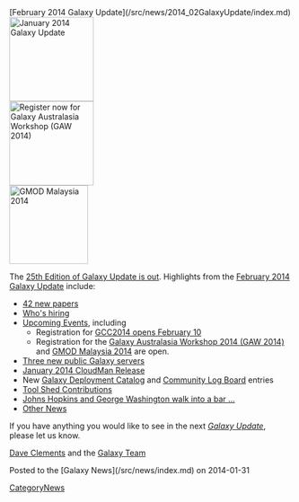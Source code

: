 <div class='newsItemHeader'>[February 2014 Galaxy Update](/src/news/2014_02GalaxyUpdate/index.md)</div>

<div class='right'>
<a href='/src/GalaxyUpdates/2014_02/index.md'><img src="/src/images/Logos/GalaxyUpdate200.png" alt="January 2014 Galaxy Update" width=150 /></a>
<br />
<a href='/src/GalaxyUpdates/2014_02/index.md#galaxy-australasia-workshop-2014-gaw-2014'><img src="/src/images/Logos/GAW2014-200.png" alt="Register now for Galaxy Australasia Workshop (GAW 2014)" width="150" /></a><br />
<a href='/src/GalaxyUpdates/2014_02/index.md#gmod-malaysia-2014'><img src="/src/images/Logos/GMODMalaysia120.png" alt="GMOD Malaysia 2014" width="140" /></a>
</div>

The [25th Edition of Galaxy Update is out](/src/GalaxyUpdates/2014_02/index.md).  Highlights from the [February 2014 Galaxy Update](/src/GalaxyUpdates/2014_02/index.md) include: 

* [42 new papers](/src/GalaxyUpdates/2014_02/index.md#new-papers)
* [Who's hiring](/src/GalaxyUpdates/2014_02/index.md#whos-hiring)
* [Upcoming Events](/src/GalaxyUpdates/2014_02/index.md#events), including
  * Registration for [GCC2014 opens February 10](/src/GalaxyUpdates/2014_02/index.md#gcc2014-june-30---july-2-baltimore)
  * Registration for the [Galaxy Australasia Workshop 2014 (GAW 2014)](/src/GalaxyUpdates/2014_02/index.md#galaxy-australasia-workshop-2014-gaw-2014) and [GMOD Malaysia 2014](/src/GalaxyUpdates/2014_02/index.md#gmod-malaysia-2014) are open.
* [Three new public Galaxy servers](/src/GalaxyUpdates/2014_02/index.md#new-public-servers)
* [January 2014 CloudMan Release](/src/GalaxyUpdates/2014_02/index.md#galaxy-distributions)
* New [Galaxy Deployment Catalog](/src/GalaxyUpdates/2014_02/index.md#galaxy-community-hubs) and [Community Log Board](/src/GalaxyUpdates/2014_02/index.md#galaxy-community-hubs) entries
* [Tool Shed Contributions](/src/GalaxyUpdates/2014_02/index.md#toolshed-contributions) 
* [Johns Hopkins and George Washington walk into a bar ...](/src/GalaxyUpdates/2014_02/index.md#galaxy-is-now-at-johns-hopkins-and-gwu-and-penn-state)
* [Other News](/src/GalaxyUpdates/2014_02/index.md#other-news)

If you have anything you would like to see in the next *[Galaxy Update](/src/GalaxyUpdates/index.md)*, please let us know.

[Dave Clements](/src/DaveClements/index.md) and the [Galaxy Team](/src/GalaxyTeam/index.md)

<div class='newsItemFooter'>Posted to the [Galaxy News](/src/news/index.md) on 2014-01-31 </div>

[CategoryNews](/src/CategoryNews/index.md)
